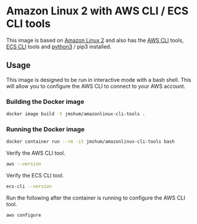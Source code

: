 # Amazon Linux 2 with AWS CLI / ECS CLI tools
This image is based on [Amazon Linux 2](https://hub.docker.com/_/amazonlinux) and also has the [AWS CLI](https://aws.amazon.com/cli/) tools, [ECS CLI](https://docs.aws.amazon.com/cli/latest/reference/ecs/index.html) tools and [python3](https://www.python.org/download/releases/3.0/) / pip3 installed.

## Usage
This image is designed to be run in interactive mode with a bash shell. This will allow you to configure the AWS CLI to connect to your AWS account.

### Building the Docker image
```bash
docker image build -t jmshum/amazonlinux-cli-tools .
```

### Running the Docker image
```bash
docker container run --rm -it jmshum/amazonlinux-cli-tools bash
```
Verify the AWS CLI tool.
```bash
aws --version
```
Verify the ECS CLI tool.
```bash
ecs-cli --version
```
Run the following after the container is running to configure the AWS CLI tool.
```bash
aws configure
```